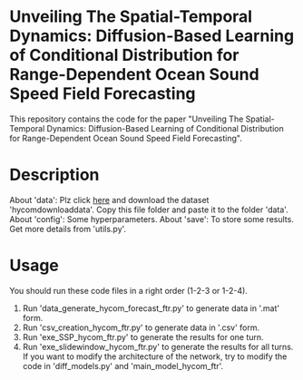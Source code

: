 # Unveiling The Spatial-Temporal Dynamics: Diffusion-Based Learning of Conditional Distribution for Range-Dependent Ocean Sound Speed Field Forecasting
This repository contains the code for the paper "Unveiling The Spatial-Temporal Dynamics: Diffusion-Based Learning of Conditional Distribution for Range-Dependent Ocean Sound Speed Field Forecasting".
# Description
About 'data': Plz click [here](https://drive.google.com/drive/my-drive) and download the dataset 'hycomdownloaddata'. Copy this file folder and paste it to the folder 'data'.
About 'config': Some hyperparameters. 
About 'save': To store some results. Get more details from 'utils.py'.
# Usage
You should run these code files in a right order (1-2-3 or 1-2-4).
1. Run 'data_generate_hycom_forecast_ftr.py' to generate data in '.mat' form.
2. Run 'csv_creation_hycom_ftr.py' to generate data in '.csv' form.
3. Run 'exe_SSP_hycom_ftr.py' to generate the results for one turn.
4. Run 'exe_slidewindow_hycom_ftr.py' to generate the results for all turns.
If you want to modify the architecture of the network, try to modify the code in 'diff_models.py' and 'main_model_hycom_ftr'. 
